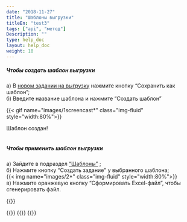 ```yaml
---
date: "2018-11-27"
title: "Шаблоны выгрузки"
titleEn: "test3"
tags: ["api", "метод"]
Description: ""
type: help_doc
layout: help_doc
weight: 10
---
```


##### Чтобы создать шаблон выгрузки

а) В <a href="https://my.fesco.com/terminal-tracking-export/newjob" target="_blank">новом задании на выгрузку</a>  нажмите кнопку “Сохранить как шаблон”; <br/>
б) Введите название шаблона и нажмите “Создать шаблон”

{{< gif name="images/1screencast*" class="img-fluid" style="width:80%">}}

Шаблон создан!
<br/> 
<br/>
##### Чтобы применить шаблон выгрузки

а) Зайдите в подраздел <a href="https://my.fesco.com/terminal-tracking-export/templates" target="_blank">“Шаблоны”</a> ; <br/>
б) Нажмите кнопку “Создать задание" у выбранного шаблона; <br/>
{{< img name="images/2*" class="img-fluid" style="width:80%">}}
<br/>
в) Нажмите оранжевую кнопку “Сформировать Excel-файл”, чтобы сгенерировать файл.

{{<isHelpful>}}


{{<seeAlso>}}
    {{<seeAlsoItem link="/excel/export/" text="Как сгенерировать файл Excel">}}
{{</seeAlso>}}